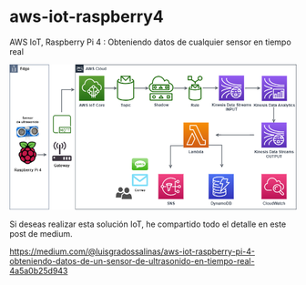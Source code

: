 # aws-iot-raspberry4
AWS IoT, Raspberry Pi 4 : Obteniendo datos de cualquier sensor en tiempo real

<img src="https://github.com/luisgradossalinas/aws-iot-raspberry4/blob/master/RunForrest-Diagrama.png">

Si deseas realizar esta solución IoT, he compartido todo el detalle en este post de medium.

https://medium.com/@luisgradossalinas/aws-iot-raspberry-pi-4-obteniendo-datos-de-un-sensor-de-ultrasonido-en-tiempo-real-4a5a0b25d943
